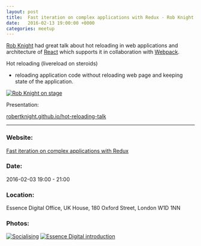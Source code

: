 ```yaml
---
layout: post
title:  Fast iteration on complex applications with Redux - Rob Knight
date:   2016-02-13 19:00:00 +0000
categories: meetup
---
```


[Rob Knight](https://twitter.com/robknight_)
had great talk about hot reloading in web applications
and architecture of [React](https://facebook.github.io/react/) which supports it
in collaboration with [Webpack](https://webpack.github.io/).

Hot reloading (livereload on steroids)
- reloading application code without reloading web page and keeping state of the application.

[![Rob Knight on stage](/notes/images/2016-02-03-lnd-javascript-community/preview/DSCF4077.JPG)](/notes/images/2016-02-03-lnd-javascript-community/DSCF4077.JPG)

Presentation:

[robertknight.github.io/hot-reloading-talk](https://robertknight.github.io/hot-reloading-talk/#1)

---

### Website:

[Fast iteration on complex applications with Redux](http://www.meetup.com/London-JavaScript-Community/events/227958442/)

### Date:

2016-02-03 19:00 - 21:00

### Location:

Essence Digital Office, UK House, 180 Oxford Street, London W1D 1NN

### Photos:

[![Socialising](/notes/images/2016-02-03-lnd-javascript-community/preview/DSCF4070.JPG)](/notes/images/2016-02-03-lnd-javascript-community/DSCF4070.JPG)
[![Essence Digital introduction](/notes/images/2016-02-03-lnd-javascript-community/preview/DSCF4072.JPG)](/notes/images/2016-02-03-lnd-javascript-community/DSCF4072.JPG)



